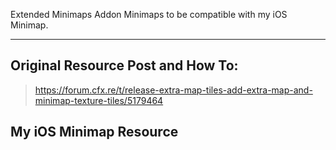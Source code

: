 Extended Minimaps Addon Minimaps to be compatible with my iOS Minimap.


---------

## Original Resource Post and How To: 
> https://forum.cfx.re/t/release-extra-map-tiles-add-extra-map-and-minimap-texture-tiles/5179464

## My iOS Minimap Resource


